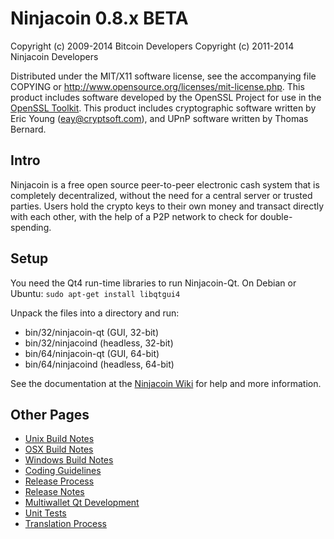 Ninjacoin 0.8.x BETA
====================

Copyright (c) 2009-2014 Bitcoin Developers
Copyright (c) 2011-2014 Ninjacoin Developers

Distributed under the MIT/X11 software license, see the accompanying
file COPYING or http://www.opensource.org/licenses/mit-license.php.
This product includes software developed by the OpenSSL Project for use in the [OpenSSL Toolkit](http://www.openssl.org/). This product includes
cryptographic software written by Eric Young ([eay@cryptsoft.com](mailto:eay@cryptsoft.com)), and UPnP software written by Thomas Bernard.


Intro
---------------------
Ninjacoin is a free open source peer-to-peer electronic cash system that is
completely decentralized, without the need for a central server or trusted
parties.  Users hold the crypto keys to their own money and transact directly
with each other, with the help of a P2P network to check for double-spending.


Setup
---------------------
You need the Qt4 run-time libraries to run Ninjacoin-Qt. On Debian or Ubuntu:
	`sudo apt-get install libqtgui4`

Unpack the files into a directory and run:

- bin/32/ninjacoin-qt (GUI, 32-bit)
- bin/32/ninjacoind (headless, 32-bit)
- bin/64/ninjacoin-qt (GUI, 64-bit)
- bin/64/ninjacoind (headless, 64-bit)

See the documentation at the [Ninjacoin Wiki](http://ninjacoin.info)
for help and more information.


Other Pages
---------------------
- [Unix Build Notes](build-unix.md)
- [OSX Build Notes](build-osx.md)
- [Windows Build Notes](build-msw.md)
- [Coding Guidelines](coding.md)
- [Release Process](release-process.md)
- [Release Notes](release-notes.md)
- [Multiwallet Qt Development](multiwallet-qt.md)
- [Unit Tests](unit-tests.md)
- [Translation Process](translation_process.md)
